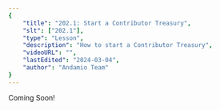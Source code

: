 ```yaml
---
{
    "title": "202.1: Start a Contributor Treasury",
    "slt": ["202.1"],
    "type": "Lesson",
    "description": "How to start a Contributor Treasury",
    "videoURL": "",
    "lastEdited": "2024-03-04",
    "author": "Andamio Team"
}
---
```


Coming Soon!